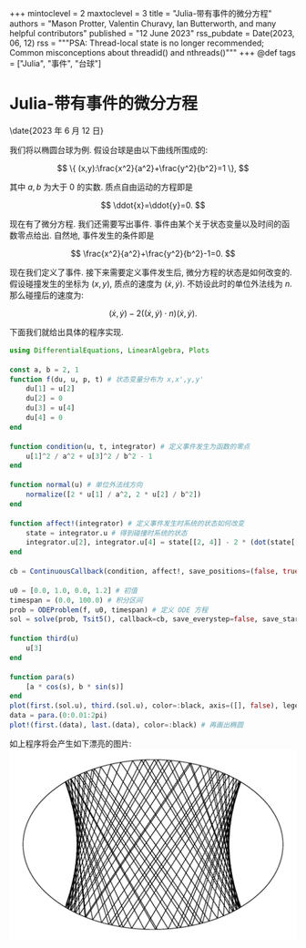 +++
mintoclevel = 2
maxtoclevel = 3
title = "Julia-带有事件的微分方程"
authors = "Mason Protter, Valentin Churavy, Ian Butterworth, and many helpful contributors"
published = "12 June 2023"
rss_pubdate = Date(2023, 06, 12)
rss = """PSA: Thread-local state is no longer recommended; Common misconceptions about threadid() and nthreads()"""
+++
@def tags = ["Julia", "事件", "台球"]

# Julia-带有事件的微分方程
\date{2023 年 6 月 12 日}

我们将以椭圆台球为例. 假设台球是由以下曲线所围成的: 

$$ \{ (x,y):\frac{x^2}{a^2}+\frac{y^2}{b^2}=1 \}, $$

其中 $a,b$ 为大于 $0$ 的实数.
质点自由运动的方程即是 

$$ \ddot{x}=\ddot{y}=0. $$

现在有了微分方程. 我们还需要写出事件. 事件由某个关于状态变量以及时间的函数零点给出. 自然地, 事件发生的条件即是

$$ \frac{x^2}{a^2}+\frac{y^2}{b^2}-1=0. $$

现在我们定义了事件. 接下来需要定义事件发生后, 微分方程的状态是如何改变的. 假设碰撞发生的坐标为 $(x,y)$, 质点的速度为 $(\dot{x},\dot{y})$. 不妨设此时的单位外法线为 $n$. 那么碰撞后的速度为:

$$ (\dot{x},\dot{y})-2 \big((\dot{x},\dot{y}) \cdot n \big) (\dot{x},\dot{y}). $$

下面我们就给出具体的程序实现.
```julia
using DifferentialEquations, LinearAlgebra, Plots

const a, b = 2, 1
function f(du, u, p, t) # 状态变量分布为 x,x',y,y'
    du[1] = u[2]
    du[2] = 0
    du[3] = u[4]
    du[4] = 0
end

function condition(u, t, integrator) # 定义事件发生为函数的零点
    u[1]^2 / a^2 + u[3]^2 / b^2 - 1
end

function normal(u) # 单位外法线方向
    normalize([2 * u[1] / a^2, 2 * u[2] / b^2])
end

function affect!(integrator) # 定义事件发生时系统的状态如何改变
    state = integrator.u # 得到碰撞时系统的状态
    integrator.u[2], integrator.u[4] = state[[2, 4]] - 2 * (dot(state[[2, 4]], normal(state[[1, 3]]))) * normal(state[[1, 3]])
end

cb = ContinuousCallback(condition, affect!, save_positions=(false, true)) # save_positions 第一个问是否保持事件发生前的状态, 第二个问是否保存事件发生后的状态

u0 = [0.0, 1.0, 0.0, 1.2] # 初值
timespan = (0.0, 100.0) # 积分区间
prob = ODEProblem(f, u0, timespan) # 定义 ODE 方程
sol = solve(prob, Tsit5(), callback=cb, save_everystep=false, save_start=false, save_end=false) # 求解事件的 ODE 方程, 不保存任一个积分点, 这样只有事件发生时的状态得到储存

function third(u)
    u[3]
end

function para(s)
    [a * cos(s), b * sin(s)]
end
plot(first.(sol.u), third.(sol.u), color=:black, axis=([], false), legend=false) # 画出质点轨迹
data = para.(0:0.01:2pi)
plot!(first.(data), last.(data), color=:black) # 再画出椭圆
```
如上程序将会产生如下漂亮的图片:
![椭圆台球的轨迹](/files/plot_billiard.png)
